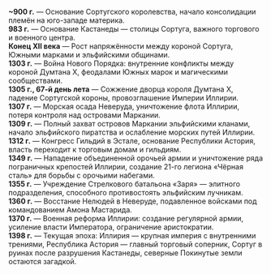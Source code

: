 
**~900 г.** — Основание Сортугского королевства, начало консолидации племён на юго-западе материка.  
**983 г.** — Основание Кастанеды — столицы Сортуга, важного торгового и военного центра.  
**Конец XII века** — Рост напряжённости между короной Сортуга, Южными марками и эльфийскими общинами.  
**1303 г.** — Война Нового Порядка: внутренние конфликты между короной Думтана X, феодалами Южных марок и магическими сообществами.  
**1305 г., 67-й день лета** — Сожжение дворца короля Думтана X, падение Сортугской короны, провозглашение Империи Иллирии.  
**1307 г.** — Морская осада Неверуда, уничтожение флота Иллирии, потеря контроля над островами Маркании.  
**1309 г.** — Полный захват островов Маркании эльфийскими кланами, начало эльфийского пиратства и ослабление морских путей Иллирии.  
**1312 г.** — Конгресс Гильдий в Эстале, основание Республики Астория, власть переходит к торговым домам и гильдиям.  
**1349 г.** — Нападение объединенной орочьей армии и уничтожение ряда пограничных крепостей Иллирии, создание 21-го легиона «Чёрная сталь» для борьбы с орочьими набегами.  
**1355 г.** — Учреждение Стрелкового батальона «Заря» — элитного подразделения, способного противостоять эльфийским лучникам.  
**1360 г.** — Восстание Нелюдей в Неверуде, подавленное войсками под командованием Амона Мастаридa.  
**1370 г.** — Военная реформа Иллирии: создание регулярной армии, усиление власти Императора, ограничение аристократии.  
**1398 г.** — Текущая эпоха: Иллирия — крупная империя с внутренними трениями, Республика Астория — главный торговый соперник, Сортуг в руинах после разрушения Кастанеды, северные Покинутые земли остаются загадкой.